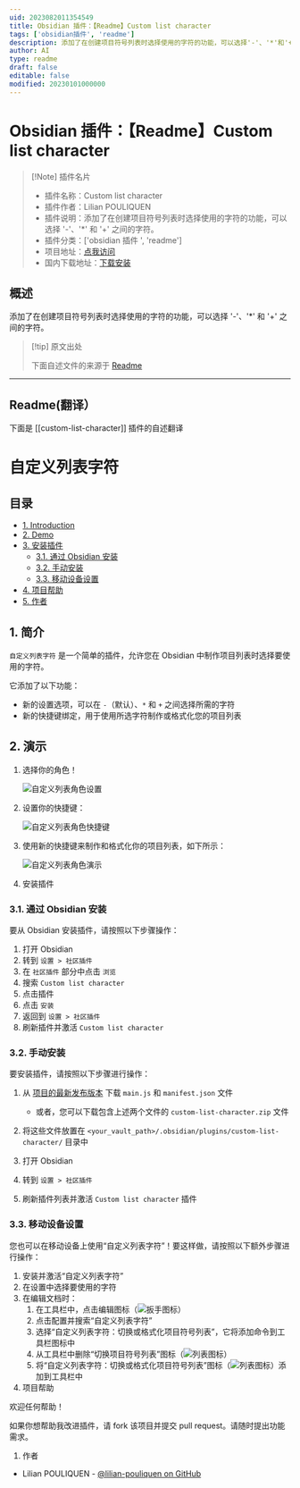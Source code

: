 ```yaml
---
uid: 2023082011354549
title: Obsidian 插件：【Readme】Custom list character
tags: ['obsidian插件', 'readme']
description: 添加了在创建项目符号列表时选择使用的字符的功能，可以选择'-'、'*'和'+'之间的字符。
author: AI
type: readme
draft: false
editable: false
modified: 20230101000000
---
```


# Obsidian 插件：【Readme】Custom list character

> [!Note] 插件名片
> - 插件名称：Custom list character
> - 插件作者：Lilian POULIQUEN
> - 插件说明：添加了在创建项目符号列表时选择使用的字符的功能，可以选择 '-'、'*' 和 '+' 之间的字符。
> - 插件分类：['obsidian 插件 ', 'readme']
> - 项目地址：[点我访问](https://github.com/lilian-pouliquen/obsidian-custom-list-character)
> - 国内下载地址：[下载安装](https://pkmer.cn/products/plugin/pluginMarket/?custom-list-character)

## 概述

添加了在创建项目符号列表时选择使用的字符的功能，可以选择 '-'、'*' 和 '+' 之间的字符。

> [!tip] 原文出处
>
>下面自述文件的来源于 [Readme](https://ghproxy.net/https://raw.githubusercontent.com/lilian-pouliquen/obsidian-custom-list-character/master/README.md)

---

## Readme(翻译）

下面是 [[custom-list-character]] 插件的自述翻译

# 自定义列表字符 <!-- 在目录中省略 -->

## 目录 <!-- omit in toc -->

* [1. Introduction](#1-introduction)
* [2. Demo](#2-demo)
* [3. 安装插件](#3-安装插件)
  * [3.1. 通过 Obsidian 安装](#31-通过-obsidian-安装)
  * [3.2. 手动安装](#32-手动安装)
  * [3.3. 移动设备设置](#33-移动设备设置)
* [4. 项目帮助](#4-项目帮助)
* [5. 作者](#5-作者)

## 1. 简介

`自定义列表字符` 是一个简单的插件，允许您在 Obsidian 中制作项目列表时选择要使用的字符。

它添加了以下功能：

* 新的设置选项，可以在 `-`（默认）、`*` 和 `+` 之间选择所需的字符
* 新的快捷键绑定，用于使用所选字符制作或格式化您的项目列表

## 2. 演示

1. 选择你的角色！

   ![自定义列表角色设置](./docs/images/custom_list_character_settings.png "选择我的自定义列表角色")

2. 设置你的快捷键：

   ![自定义列表角色快捷键](./docs/images/custom_list_character_hotkeys.png "使用我的快捷键来制作带有自定义字符的项目列表")

3. 使用新的快捷键来制作和格式化你的项目列表，如下所示：

   ![自定义列表角色演示](./docs/images/custom_list_character_demo.gif "使用角色来格式化和制作项目列表")

4. 安装插件

### 3.1. 通过 Obsidian 安装

要从 Obsidian 安装插件，请按照以下步骤操作：

1. 打开 Obsidian
2. 转到 `设置 > 社区插件`
3. 在 `社区插件` 部分中点击 `浏览`
4. 搜索 `Custom list character`
5. 点击插件
6. 点击 `安装`
7. 返回到 `设置 > 社区插件`
8. 刷新插件并激活 `Custom list character`

### 3.2. 手动安装

要安装插件，请按照以下步骤进行操作：

1. 从 [项目的最新发布版本](https://github.com/lilian-pouliquen/obsidian-custom-list-character/releases/latest/) 下载 `main.js` 和 `manifest.json` 文件

   * 或者，您可以下载包含上述两个文件的 `custom-list-character.zip` 文件

2. 将这些文件放置在 `<your_vault_path>/.obsidian/plugins/custom-list-character/` 目录中
3. 打开 Obsidian
4. 转到 `设置 > 社区插件`
5. 刷新插件列表并激活 `Custom list character` 插件

### 3.3. 移动设备设置

您也可以在移动设备上使用“自定义列表字符”！要这样做，请按照以下额外步骤进行操作：

1. 安装并激活“自定义列表字符”
2. 在设置中选择要使用的字符
3. 在编辑文档时：
   1. 在工具栏中，点击编辑图标（![扳手图标](docs/images/icon_wrench.svg)）
   2. 点击配置并搜索“自定义列表字符”
   3. 选择“自定义列表字符：切换或格式化项目符号列表”，它将添加命令到工具栏图标中
   4. 从工具栏中删除“切换项目符号列表”图标（![列表图标](docs/images/icon_list.svg)）
   5. 将“自定义列表字符：切换或格式化项目符号列表”图标（![列表图标](docs/images/icon_list.svg)）添加到工具栏中
4. 项目帮助

欢迎任何帮助！

如果你想帮助我改进插件，请 fork 该项目并提交 pull request。请随时提出功能需求。

1. 作者

* Lilian POULIQUEN - [@lilian-pouliquen on GitHub](https://github.com/lilian-pouliquen/)
